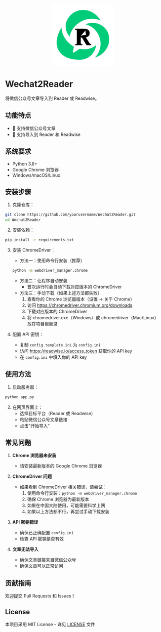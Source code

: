 <p align="center">
  <img src="images/logo.png" alt="Wechat2Reader Logo" width="200">
</p>

# Wechat2Reader

将微信公众号文章导入到 Reader 或 Readwise。

## 功能特点
- 📱 支持微信公众号文章
- 🔄 支持导入到 Reader 和 Readwise

## 系统要求

- Python 3.8+
- Google Chrome 浏览器
- Windows/macOS/Linux

## 安装步骤

1. 克隆仓库：
```bash
git clone https://github.com/yourusername/Wechat2Reader.git
cd Wechat2Reader
```

2. 安装依赖：
```bash
pip install -r requirements.txt
```

3. 安装 ChromeDriver：
   - 方法一：使用命令行安装（推荐）
   ```bash
   python -m webdriver_manager.chrome
   ```
   - 方法二：让程序自动安装
     - 首次运行时会自动下载对应版本的 ChromeDriver
   - 方法三：手动下载（如果上述方法都失败）
     1. 查看你的 Chrome 浏览器版本（设置 -> 关于 Chrome）
     2. 访问 https://chromedriver.chromium.org/downloads
     3. 下载对应版本的 ChromeDriver
     4. 将 chromedriver.exe（Windows）或 chromedriver（Mac/Linux）放在项目根目录

4. 配置 API 密钥：
   - 复制 `config.template.ini` 为 `config.ini`
   - 访问 https://readwise.io/access_token 获取你的 API key
   - 在 `config.ini` 中填入你的 API key

## 使用方法

1. 启动服务器：
```bash
python app.py
```

2. 在网页界面上：
   - 选择目标平台（Reader 或 Readwise）
   - 粘贴微信公众号文章链接
   - 点击"开始导入"

## 常见问题

1. **Chrome 浏览器未安装**
   - 请安装最新版本的 Google Chrome 浏览器

2. **ChromeDriver 问题**
   - 如果看到 ChromeDriver 相关错误，请尝试：
     1. 使用命令行安装：`python -m webdriver_manager.chrome`
     2. 确保 Chrome 浏览器为最新版本
     3. 如果在中国大陆使用，可能需要科学上网
     4. 如果以上方法都不行，再尝试手动下载安装

3. **API 密钥错误**
   - 确保已正确配置 `config.ini`
   - 检查 API 密钥是否有效

4. **文章无法导入**
   - 确保文章链接来自微信公众号
   - 确保文章可以正常访问

## 贡献指南

欢迎提交 Pull Requests 和 Issues！

## License

本项目采用 MIT License - 详见 [LICENSE](LICENSE.txt) 文件
